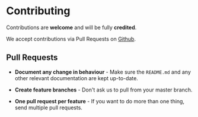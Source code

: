 # Contributing

Contributions are **welcome** and will be fully **credited**.

We accept contributions via Pull Requests on [Github](https://github.com/BFL-lab/RNAweasel).

## Pull Requests

- **Document any change in behaviour** - Make sure the `README.md` and any other relevant documentation are kept up-to-date.

- **Create feature branches** - Don't ask us to pull from your master branch.

- **One pull request per feature** - If you want to do more than one thing, send multiple pull requests.
